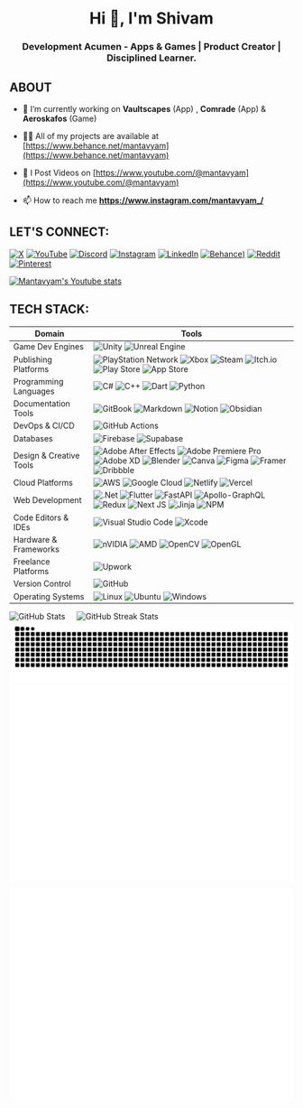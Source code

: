 <h1 align="center">Hi 👋, I'm Shivam</h1>
<h3 align="center">Development Acumen - Apps & Games | Product Creator | Disciplined Learner.</h3>

## ABOUT

- 🔭 I’m currently working on **Vaultscapes** (App) , **Comrade** (App) & **Aeroskafos** (Game)

- 👨‍💻 All of my projects are available at [https://www.behance.net/mantavyam](https://www.behance.net/mantavyam)

- 📝 I Post Videos on [https://www.youtube.com/@mantavyam](https://www.youtube.com/@mantavyam)

- 📫 How to reach me **https://www.instagram.com/mantavyam_/**

## LET'S CONNECT:
[![X](https://img.shields.io/badge/X-%23000000.svg?style=for-the-badge&logo=X&logoColor=white)](https://x.com/mantavyam_)
[![YouTube](https://img.shields.io/badge/YouTube-%23FF0000.svg?style=for-the-badge&logo=YouTube&logoColor=white)](https://youtube.com/@mantavyam)
[![Discord](https://img.shields.io/badge/Discord-%235865F2.svg?style=for-the-badge&logo=discord&logoColor=white)]()
[![Instagram](https://img.shields.io/badge/Instagram-%23E4405F.svg?style=for-the-badge&logo=Instagram&logoColor=white)](https://instagram.com/mantavyam_)
[![LinkedIn](https://img.shields.io/badge/linkedin-%230077B5.svg?style=for-the-badge&logo=linkedin&logoColor=white)](https://linkedin.com/in/mantavyam)
[![Behance](https://img.shields.io/badge/Behance-1769ff?style=for-the-badge&logo=behance&logoColor=white))](https://behance.net/mantavyam)
[![Reddit](https://img.shields.io/badge/Reddit-FF4500?style=for-the-badge&logo=reddit&logoColor=white)]()
[![Pinterest](https://img.shields.io/badge/Pinterest-%23E60023.svg?style=for-the-badge&logo=Pinterest&logoColor=white)](https://in.pinterest.com/mantavyam_/)

[![Mantavyam's Youtube stats](https://youtube-stats-card.vercel.app/api?channelid=UCH525t2RuHu_dIl-WnoHoFw)](https://www.youtube.com/channel/UCH525t2RuHu_dIl-WnoHoFw)

## TECH STACK:
| Domain              | Tools                                                                                                                                                                                                                                                                                                                                                             |
|-----------------------|--------------------------------------------------------------------------------------------------------------------------------------------------------------------------------------------------------------------------------------------------------------------------------------------------------------------------------------------------------------------|
| Game Dev Engines        |  ![Unity](https://img.shields.io/badge/unity-%23000000.svg?style=for-the-badge&logo=unity&logoColor=white) ![Unreal Engine](https://img.shields.io/badge/unrealengine-%23313131.svg?style=for-the-badge&logo=unrealengine&logoColor=white)|
| Publishing Platforms       | ![PlayStation Network](https://img.shields.io/badge/PSN-%230070D1.svg?style=for-the-badge&logo=Playstation&logoColor=white) ![Xbox](https://img.shields.io/badge/xbox-%23107C10.svg?style=for-the-badge&logo=xbox&logoColor=white) ![Steam](https://img.shields.io/badge/steam-%23000000.svg?style=for-the-badge&logo=steam&logoColor=white) ![Itch.io](https://img.shields.io/badge/Itch-%23FF0B34.svg?style=for-the-badge&logo=Itch.io&logoColor=white) ![Play Store](https://img.shields.io/badge/Google_Play-414141?style=for-the-badge&logo=google-play&logoColor=white) ![App Store](https://img.shields.io/badge/App_Store-0D96F6?style=for-the-badge&logo=app-store&logoColor=white) | 
| Programming Languages  | ![C#](https://img.shields.io/badge/c%23-%23239120.svg?style=for-the-badge&logo=csharp&logoColor=white) ![C++](https://img.shields.io/badge/c++-%2300599C.svg?style=for-the-badge&logo=c%2B%2B&logoColor=white) ![Dart](https://img.shields.io/badge/dart-%230175C2.svg?style=for-the-badge&logo=dart&logoColor=white) ![Python](https://img.shields.io/badge/python-3670A0?style=for-the-badge&logo=python&logoColor=ffdd54)            |
| Documentation Tools    | ![GitBook](https://img.shields.io/badge/GitBook-%23000000.svg?style=for-the-badge&logo=gitbook&logoColor=white) ![Markdown](https://img.shields.io/badge/markdown-%23000000.svg?style=for-the-badge&logo=markdown&logoColor=white) ![Notion](https://img.shields.io/badge/Notion-%23000000.svg?style=for-the-badge&logo=notion&logoColor=white) ![Obsidian](https://img.shields.io/badge/Obsidian-%23483699.svg?style=for-the-badge&logo=obsidian&logoColor=white) |
| DevOps & CI/CD         | ![GitHub Actions](https://img.shields.io/badge/github%20actions-%232671E5.svg?style=for-the-badge&logo=githubactions&logoColor=white)                                                                                                                                                                                                                              |
| Databases              | ![Firebase](https://img.shields.io/badge/firebase-a08021?style=for-the-badge&logo=firebase&logoColor=ffcd34) ![Supabase](https://img.shields.io/badge/Supabase-3ECF8E?style=for-the-badge&logo=supabase&logoColor=white)                                                                                                                                            |
| Design & Creative Tools| ![Adobe After Effects](https://img.shields.io/badge/Adobe%20After%20Effects-9999FF.svg?style=for-the-badge&logo=Adobe%20After%20Effects&logoColor=white) ![Adobe Premiere Pro](https://img.shields.io/badge/Adobe%20Premiere%20Pro-9999FF.svg?style=for-the-badge&logo=Adobe%20Premiere%20Pro&logoColor=white) ![Adobe XD](https://img.shields.io/badge/Adobe%20XD-470137?style=for-the-badge&logo=Adobe%20XD&logoColor=#FF61F6) ![Blender](https://img.shields.io/badge/blender-%23F5792A.svg?style=for-the-badge&logo=blender&logoColor=white) ![Canva](https://img.shields.io/badge/Canva-%2300C4CC.svg?style=for-the-badge&logo=Canva&logoColor=white) ![Figma](https://img.shields.io/badge/figma-%23F24E1E.svg?style=for-the-badge&logo=figma&logoColor=white) ![Framer](https://img.shields.io/badge/Framer-black?style=for-the-badge&logo=framer&logoColor=blue) ![Dribbble](https://img.shields.io/badge/Dribbble-EA4C89?style=for-the-badge&logo=dribbble&logoColor=white) |
| Cloud Platforms       | ![AWS](https://img.shields.io/badge/AWS-%23FF9900.svg?style=for-the-badge&logo=amazon-aws&logoColor=white) ![Google Cloud](https://img.shields.io/badge/GoogleCloud-%234285F4.svg?style=for-the-badge&logo=google-cloud&logoColor=white) ![Netlify](https://img.shields.io/badge/netlify-%23000000.svg?style=for-the-badge&logo=netlify&logoColor=#00C7B7) ![Vercel](https://img.shields.io/badge/vercel-%23000000.svg?style=for-the-badge&logo=vercel&logoColor=white)                                                                                                                             |
| Web Development        | ![.Net](https://img.shields.io/badge/.NET-5C2D91?style=for-the-badge&logo=.net&logoColor=white) ![Flutter](https://img.shields.io/badge/Flutter-%2302569B.svg?style=for-the-badge&logo=Flutter&logoColor=white) ![FastAPI](https://img.shields.io/badge/FastAPI-005571?style=for-the-badge&logo=fastapi) ![Apollo-GraphQL](https://img.shields.io/badge/-ApolloGraphQL-311C87?style=for-the-badge&logo=apollo-graphql) ![Redux](https://img.shields.io/badge/redux-%23593d88.svg?style=for-the-badge&logo=redux&logoColor=white) ![Next JS](https://img.shields.io/badge/Next-black?style=for-the-badge&logo=next.js&logoColor=white) ![Jinja](https://img.shields.io/badge/jinja-white.svg?style=for-the-badge&logo=jinja&logoColor=black) ![NPM](https://img.shields.io/badge/NPM-%23CB3837.svg?style=for-the-badge&logo=npm&logoColor=white)      |
| Code Editors & IDEs    | ![Visual Studio Code](https://img.shields.io/badge/Visual%20Studio%20Code-0078d7.svg?style=for-the-badge&logo=visual-studio-code&logoColor=white) ![Xcode](https://img.shields.io/badge/Xcode-007ACC?style=for-the-badge&logo=Xcode&logoColor=white)                                                                                                                   |                                                                                                                             
| Hardware & Frameworks  | ![nVIDIA](https://img.shields.io/badge/nVIDIA-%2376B900.svg?style=for-the-badge&logo=nVIDIA&logoColor=white) ![AMD](https://img.shields.io/badge/AMD-%23000000.svg?style=for-the-badge&logo=amd&logoColor=white) ![OpenCV](https://img.shields.io/badge/opencv-%23white.svg?style=for-the-badge&logo=opencv&logoColor=white) ![OpenGL](https://img.shields.io/badge/OpenGL-white?logo=OpenGL&style=for-the-badge)                                                                                                                                           |
| Freelance Platforms    | ![Upwork](https://img.shields.io/badge/UpWork-6FDA44?style=for-the-badge&logo=Upwork&logoColor=white)                                                                                                                                                                                                                                                               |
| Version Control        | ![GitHub](https://img.shields.io/badge/github-%23121011.svg?style=for-the-badge&logo=github&logoColor=white)                                                                                                                                                                                                                 |
| Operating Systems      | ![Linux](https://img.shields.io/badge/Linux-FCC624?style=for-the-badge&logo=linux&logoColor=black) ![Ubuntu](https://img.shields.io/badge/Ubuntu-E95420?style=for-the-badge&logo=ubuntu&logoColor=white) ![Windows](https://img.shields.io/badge/Windows-0078D6?style=for-the-badge&logo=windows&logoColor=white)                                                       |

<div align="center" style="display: flex; gap: 20px;">
    <!-- GitHub Stats Card -->
    <img src="https://github-readme-stats.vercel.app/api?username=mantavyam&show_icons=true&locale=en" alt="GitHub Stats" />
    <!-- Streak Stats Card -->
    <img src="https://github-readme-streak-stats.herokuapp.com/?user=mantavyam" alt="GitHub Streak Stats" />
</div>

<picture>
  <source media="(prefers-color-scheme: dark)" srcset="https://raw.githubusercontent.com/mantavyam/mantavyam/output/github-contribution-grid-snake-dark.svg">
  <source media="(prefers-color-scheme: light)" srcset="https://raw.githubusercontent.com/mantavyam/mantavyam/output/github-contribution-grid-snake.svg">
  <img alt="github contribution grid snake animation" src="https://raw.githubusercontent.com/mantavyam/mantavyam/output/github-contribution-grid-snake.svg">
</picture>

<div align="center">
    <img width="800" src="https://raw.githubusercontent.com/mantavyam/mantavyam/main/github-metrics.svg" alt="Metrics" />
</div>

![Metrics2](https://raw.githubusercontent.com/mantavyam/mantavyam/main/metrics-achievements.svg)
